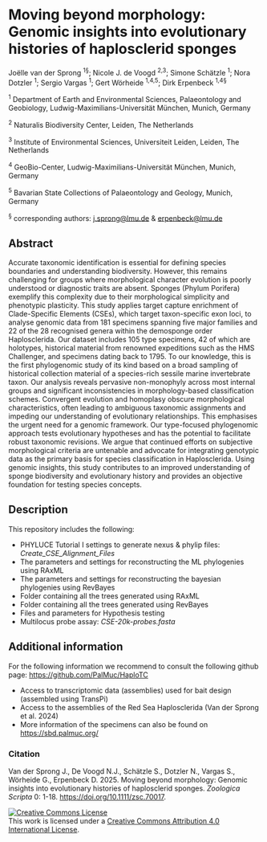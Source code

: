 # Moving beyond morphology: Genomic insights into evolutionary histories of haplosclerid sponges

Joëlle van der Sprong <sup>1§</sup>; Nicole J. de Voogd <sup>2,3</sup>; Simone Schätzle <sup>1</sup>; Nora Dotzler <sup>1</sup>; Sergio Vargas <sup>1</sup>; Gert Wörheide <sup>1,4,5</sup>; Dirk Erpenbeck <sup>1,4§</sup>

<sup>1</sup> Department of Earth and Environmental Sciences, Palaeontology and Geobiology, Ludwig-Maximilians-Universität München, Munich, Germany

<sup>2</sup> Naturalis Biodiversity Center, Leiden, The Netherlands

<sup>3</sup> Institute of Environmental Sciences, Universiteit Leiden, Leiden, The Netherlands

<sup>4</sup> GeoBio-Center, Ludwig-Maximilians-Universität München, Munich, Germany

<sup>5</sup> Bavarian State Collections of Palaeontology and Geology, Munich, Germany

<sup>§</sup> corresponding authors: j.sprong@lmu.de & erpenbeck@lmu.de

## Abstract
Accurate taxonomic identification is essential for defining species boundaries and understanding biodiversity. However, this remains challenging for groups where morphological character evolution is poorly understood or diagnostic traits are absent. Sponges (Phylum Porifera) exemplify this complexity due to their morphological simplicity and phenotypic plasticity. This study applies target capture enrichment of Clade-Specific Elements (CSEs), which target taxon-specific exon loci, to analyse genomic data from 181 specimens spanning five major families and 22 of the 28 recognised genera within the demosponge order Haplosclerida. Our dataset includes 105 type specimens, 42 of which are holotypes, historical material from renowned expeditions such as the HMS Challenger, and specimens dating back to 1795. To our knowledge, this is the first phylogenomic study of its kind based on a broad sampling of historical collection material of a species-rich sessile marine invertebrate taxon. Our analysis reveals pervasive non-monophyly across most internal groups and significant inconsistencies in morphology-based classification schemes. Convergent evolution and homoplasy obscure morphological characteristics, often leading to ambiguous taxonomic assignments and impeding our understanding of evolutionary relationships. This emphasises the urgent need for a genomic framework. Our type-focused phylogenomic approach tests evolutionary hypotheses and has the potential to facilitate robust taxonomic revisions. We argue that continued efforts on subjective morphological criteria are untenable and advocate for integrating genotypic data as the primary basis for species classification in Haplosclerida. Using genomic insights, this study contributes to an improved understanding of sponge biodiversity and evolutionary history and provides an objective foundation for testing species concepts.


## Description
This repository includes the following:

* PHYLUCE Tutorial I settings to generate nexus & phylip files: *Create_CSE_Alignment_Files*
* The parameters and settings for reconstructing the ML phylogenies using RAxML
* The parameters and settings for reconstructing the bayesian phylogenies using RevBayes
* Folder containing all the trees generated using RAxML
* Folder containing all the trees generated using RevBayes
* Files and parameters for Hypothesis testing
* Multilocus probe assay: *CSE-20k-probes.fasta*

## Additional information
For the following information we recommend to consult the following github page: https://github.com/PalMuc/HaploTC

* Access  to transcriptomic data (assemblies) used for bait design (assembled using TransPi)  
* Access to the assemblies of the Red Sea Haplosclerida (Van der Sprong et al. 2024)
* More information of the specimens can also be found on https://sbd.palmuc.org/ 

### Citation
Van der Sprong J., De Voogd N.J., Schätzle S., Dotzler N., Vargas S., Wörheide G., Erpenbeck D. 2025. Moving beyond morphology: Genomic insights into evolutionary histories of haplosclerid sponges. *Zoologica Scripta* 0: 1-18. https://doi.org/10.1111/zsc.70017.

<a rel="license" href="http://creativecommons.org/licenses/by/4.0/"><img alt="Creative Commons License" style="border-width:0" src="https://i.creativecommons.org/l/by/4.0/88x31.png" /></a><br />This work is licensed under a <a rel="license" href="http://creativecommons.org/licenses/by/4.0/">Creative Commons Attribution 4.0 International License</a>.
